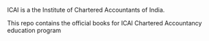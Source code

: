 ICAI is a the Institute of Chartered Accountants of India.

This repo contains the official books for ICAI Chartered Accountancy education program
